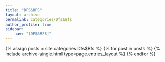 ```yaml
---
title: "DFS&BFS"
layout: archive
permalink: categories/Dfs&Bfs
author_profile: true
sidebar:
    nav: "[DFS&BFS]"
---
```



{% assign posts = site.categories.Dfs$Bfs %}
{% for post in posts %} {% include archive-single.html type=page.entries_layout %} {% endfor %}
